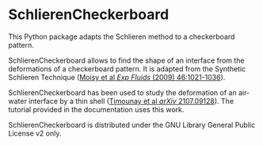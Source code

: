 # SchlierenCheckerboard

This Python package adapts the Schlieren method to a checkerboard pattern.

SchlierenCheckerboard allows to find the shape of an interface from the
deformations of a checkerboard pattern. It is adapted from the Synthetic 
Schlieren Technique ([Moisy et al *Exp Fluids* (2009) 46:1021-1036](https://doi.org/10.1007/s00348-008-0608-z)).

SchlierenCheckerboard has been used to study the deformation of an air-water 
interface by a thin shell ([Timounay et al *arXiv* 2107.09128](https://arxiv.org/abs/2107.09128)). The tutorial provided in the documentation uses this work.

SchlierenCheckerboard is distributed under the GNU Library General Public
License v2 only.

